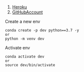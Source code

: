 1. [Heroku](https://www.heroku.com/)
2. [GitHubAccount](https://github.com/)

Create a new env
```
conda create -p dev python==3.7 -y
or
python -m venv dev
```

Activate env
```
conda activate dev
or
source dev/bin/activate
```
